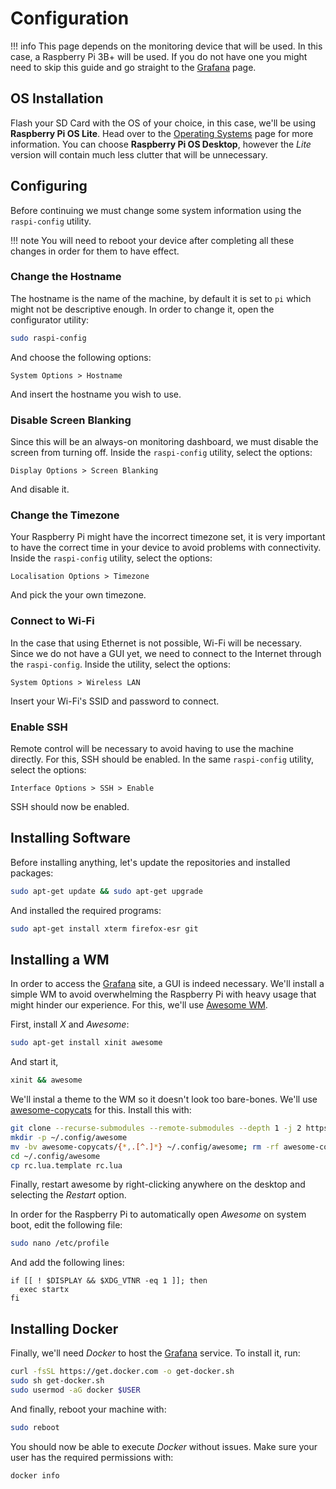 # Configuration

!!! info
    This page depends on the monitoring device that will be used. In this case, a Raspberry Pi 3B+ will be used. If you do not have one you might need to skip this guide and go straight to the [Grafana](./grafana.md) page.

## OS Installation

Flash your SD Card with the OS of your choice, in this case, we'll be using **Raspberry Pi OS Lite**. Head over to the [Operating Systems](https://www.raspberrypi.com/software/operating-systems/) page for more information. You can choose **Raspberry Pi OS Desktop**, however the *Lite* version will contain much less clutter that will be unnecessary.

## Configuring

Before continuing we must change some system information using the `raspi-config` utility.

!!! note
    You will need to reboot your device after completing all these changes in order for them to have effect.

### Change the Hostname

The hostname is the name of the machine, by default it is set to `pi` which might not be descriptive enough. In order to change it, open the configurator utility:

```bash
sudo raspi-config
```

And choose the following options:

```text
System Options > Hostname
```

And insert the hostname you wish to use.

### Disable Screen Blanking

Since this will be an always-on monitoring dashboard, we must disable the screen from turning off. Inside the `raspi-config` utility, select the options:

```text
Display Options > Screen Blanking
```

And disable it.

### Change the Timezone

Your Raspberry Pi might have the incorrect timezone set, it is very important to have the correct time in your device to avoid problems with connectivity. Inside the `raspi-config` utility, select the options:

```text
Localisation Options > Timezone
```

And pick the your own timezone.

### Connect to Wi-Fi

In the case that using Ethernet is not possible, Wi-Fi will be necessary. Since we do not have a GUI yet, we need to connect to the Internet through the `raspi-config`. Inside the utility, select the options:

```text
System Options > Wireless LAN
```

Insert your Wi-Fi's SSID and password to connect.

### Enable SSH

Remote control will be necessary to avoid having to use the machine directly. For this, SSH should be enabled. In the same `raspi-config` utility, select the options:

```text
Interface Options > SSH > Enable
```

SSH should now be enabled.

## Installing Software

Before installing anything, let's update the repositories and installed packages:

```bash
sudo apt-get update && sudo apt-get upgrade
```

And installed the required programs:

```bash
sudo apt-get install xterm firefox-esr git 
```

## Installing a WM

In order to access the [Grafana](./grafana.md) site, a GUI is indeed necessary. We'll install a simple WM to avoid overwhelming the Raspberry Pi with heavy usage that might hinder our experience. For this, we'll use [Awesome WM](https://awesomewm.org/).

First, install *X* and *Awesome*:

```bash
sudo apt-get install xinit awesome 
```

And start it,

```bash
xinit && awesome
```

We'll instal a theme to the WM so it doesn't look too bare-bones. We'll use [awesome-copycats](https://github.com/lcpz/awesome-copycats) for this. Install this with:

```bash
git clone --recurse-submodules --remote-submodules --depth 1 -j 2 https://github.com/lcpz/awesome-copycats.git
mkdir -p ~/.config/awesome
mv -bv awesome-copycats/{*,.[^.]*} ~/.config/awesome; rm -rf awesome-copycats
cd ~/.config/awesome
cp rc.lua.template rc.lua
```

Finally, restart awesome by right-clicking anywhere on the desktop and selecting the *Restart* option.

In order for the Raspberry Pi to automatically open *Awesome* on system boot, edit the following file:

```bash
sudo nano /etc/profile
```

And add the following lines:

```text
if [[ ! $DISPLAY && $XDG_VTNR -eq 1 ]]; then
  exec startx
fi
```

## Installing Docker

Finally, we'll need *Docker* to host the [Grafana](./grafana.md) service. To install it, run:

```bash
curl -fsSL https://get.docker.com -o get-docker.sh
sudo sh get-docker.sh
sudo usermod -aG docker $USER
```

And finally, reboot your machine with:

```bash
sudo reboot
```

You should now be able to execute *Docker* without issues. Make sure your user has the required permissions with:

```bash
docker info
```
